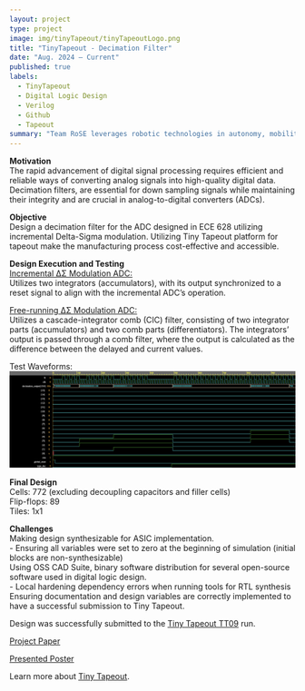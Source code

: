```yaml
---
layout: project
type: project
image: img/tinyTapeout/tinyTapeoutLogo.png
title: "TinyTapeout - Decimation Filter"
date: "Aug. 2024 – Current"
published: true
labels:
  - TinyTapeout
  - Digital Logic Design
  - Verilog
  - Github
  - Tapeout
summary: "Team RoSE leverages robotic technologies in autonomy, mobility, manipulation, and life detection to support space exploration and scientific endeavors."
---
```


**Motivation**   
The rapid advancement of digital signal processing requires efficient and reliable ways of converting analog signals into high-quality digital data. Decimation filters, are essential for down sampling signals while maintaining their integrity and are crucial in analog-to-digital converters (ADCs).   

**Objective**   
Design a decimation filter for the ADC designed in ECE 628 utilizing incremental Delta-Sigma modulation. Utilizing Tiny Tapeout platform for tapeout make the manufacturing process cost-effective and accessible.

**Design Execution and Testing**   
<ins>Incremental ΔΣ Modulation ADC:</ins>    
Utilizes two integrators (accumulators), with its output synchronized to a reset signal to align with the incremental ADC’s operation.   

<ins>Free-running ΔΣ Modulation ADC: </ins>   
Utilizes a cascade-integrator comb (CIC) filter, consisting of two integrator parts (accumulators) and two comb parts (differentiators). The integrators’ output is passed through a comb filter, where the output is calculated as the difference between the delayed and current values.

Test Waveforms:
<img width="600px" src="../img/tinyTapeout/DF_both_waveform.png" class="img-thumbnail" >

**Final Design**   
Cells: 772 (excluding decoupling capacitors and filler cells)   
Flip-flops: 89   
Tiles: 1x1   

**Challenges**   
Making design synthesizable for ASIC implementation.   
     - Ensuring all variables were set to zero at the beginning of simulation (initial blocks are non-synthesizable)   
Using OSS CAD Suite, binary software distribution for several open-source software used in digital logic design.   
     - Local hardening dependency errors when running tools for RTL synthesis   
Ensuring documentation and design variables are correctly implemented to have a successful submission to Tiny Tapeout.   


Design was successfully submitted to the [Tiny Tapeout TT09](https://tinytapeout.com/runs/tt09/tt_um_murmann_group) run.   

[Project Paper](https://drive.google.com/file/d/1lCJho3t-qCo3s_KBTvhVVHc4IqbTPjkO/view?usp=sharing)   

[Presented Poster](https://drive.google.com/file/d/1AkI8BOXcA7IImJKFq9h9wx_isaMM_AbH/view?usp=sharing)   

Learn more about [Tiny Tapeout]([https://manoa.hawaii.edu/news/article.php?aId=2857](https://tinytapeout.com)).   











